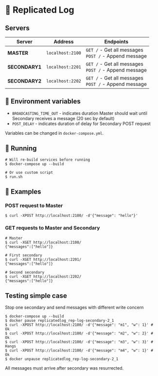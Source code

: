 # 📝 Replicated Log

##  Servers

| Server  | Address | Endpoints |
| ------------- | ------------- | --- |
| **MASTER**  | `localhost:2100`  | `GET /` - Get all messages<br> `POST /` - Append message |
| **SECONDARY1**  | `localhost:2201`  |  `GET /` - Get all messages<br> `POST /` - Append message |
| **SECONDARY2**  | `localhost:2202`  | `GET /` - Get all messages<br> `POST /` - Append message |

## 🌳 Environment variables

- `BROADCASTING_TIME_OUT` - indicates duration Master should wait until Secondary receives a message (20 sec by default)
- `POST_DELAY` - indicates duration of delay for Secondary POST request

Variables can be changed in `docker-compose.yml`.

## 🐳 Running

```
# Will re-build services before running
$ docker-compose up --build

# Or use custom script
$ run.sh
```

## 🐢 Examples

### POST request to Master

```
$ curl -XPOST http://localhost:2100/ -d'{"message": "hello"}'
```

### GET requests to Master and Secondary

```
# Master
$ curl -XGET http://localhost:2100/
{"messages":["hello"]}

# First secondary
$ curl -XGET http://localhost:2201/
{"messages":["hello"]}

# Second secondary
$ curl -XGET http://localhost:2202/
{"messages":["hello"]}
```

## Testing simple case

Stop one secondary and send messages with different write concern

```
$ docker-compose up --build
$ docker pause replicatedlog_rep-log-secondary-2_1
$ curl -XPOST http://localhost:2100/ -d'{"message": "m1", "w": 1}' # Ok
$ curl -XPOST http://localhost:2100/ -d'{"message": "m2", "w": 2}' # Ok
$ curl -XPOST http://localhost:2100/ -d'{"message": "m3", "w": 3}' # Hangs
$ curl -XPOST http://localhost:2100/ -d'{"message": "m4", "w": 1}' # Ok
$ docker unpause replicatedlog_rep-log-secondary-2_1
```

All messages must arrive after secondary was resurrected.
